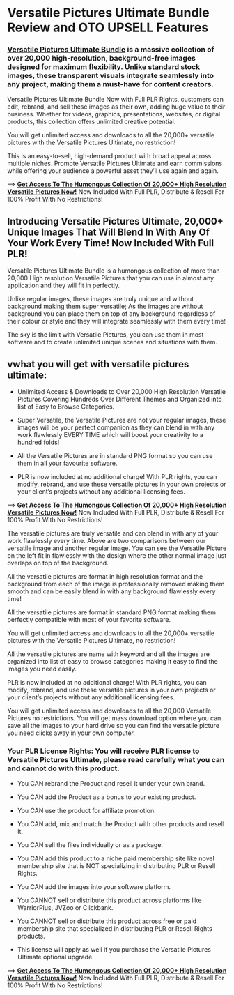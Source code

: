 # Versatile Pictures Ultimate Bundle Review and OTO UPSELL Features

### [Versatile Pictures Ultimate Bundle](https://jvupsell.com/2025/02/versatile-pictures-ultimate-bundle-reviews/) is a massive collection of over 20,000 high-resolution, background-free images designed for maximum flexibility. Unlike standard stock images, these transparent visuals integrate seamlessly into any project, making them a must-have for content creators.

Versatile Pictures Ultimate Bundle Now with Full PLR Rights, customers can edit, rebrand, and sell these images as their own, adding huge value to their business. Whether for videos, graphics, presentations, websites, or digital products, this collection offers unlimited creative potential.

You will get unlimited access and downloads to all the 20,000+ versatile pictures with the Versatile Pictures Ultimate, no restriction!

This is an easy-to-sell, high-demand product with broad appeal across multiple niches. Promote Versatile Pictures Ultimate and earn commissions while offering your audience a powerful asset they’ll use again and again.

==> [**Get Access To The Humongous Collection Of 20,000+ High Resolution Versatile Pictures Now!**](https://warriorplus.com/o2/a/r8kz2vt/0)
Now Included With Full PLR, Distribute & Resell For 100% Profit With No Restrictions!


## Introducing Versatile Pictures Ultimate, 20,000+ Unique Images That Will Blend In With Any Of Your Work Every Time! Now Included With Full PLR!
Versatile Pictures Ultimate Bundle is a humongous collection of more than 20,000 High resolution Versatile Pictures that you can use in almost any application and they will fit in perfectly.

Unlike regular images, these images are truly unique and without background making them super versatile; As the images are without background you can place them on top of any background regardless of their colour or style and they will integrate seamlessly with them every time!

The sky is the limit with Versatile Pictures, you can use them in most software and to create unlimited unique scenes and situations with them.

## vwhat you will get with versatile pictures ultimate:

- Unlimited Access & Downloads to Over 20,000 High Resolution Versatile Pictures Covering Hundreds Over Different Themes and Organized into list of Easy to Browse Categories. 

- Super Versatile, the Versatile Pictures are not your regular images, these images will be your perfect companion as they can blend in with any work flawlessly EVERY TIME which will boost your creativity to a hundred folds!

- All the Versatile Pictures are in standard PNG format so you can use them in all your favourite software.

- PLR is now included at no additional charge! With PLR rights, you can modify, rebrand, and use these versatile pictures in your own projects or your client’s projects without any additional licensing fees.

==> [**Get Access To The Humongous Collection Of 20,000+ High Resolution Versatile Pictures Now!**](https://warriorplus.com/o2/a/r8kz2vt/0)
Now Included With Full PLR, Distribute & Resell For 100% Profit With No Restrictions!


The versatile pictures are truly versatile and can blend in with any of your work flawlessly every time. Above are two comparisons between our versatile image and another regular image. You can see the Versatile Picture on the left fit in flawlessly with the design where the other normal image just overlaps on top of the background.

All the versatile pictures are format in high resolution format and the background from each of the image is professionally removed making them smooth and can be easily blend in with any background flawlessly every time!

All the versatile pictures are format in standard PNG format making them perfectly compatible with most of your favorite software.

You will get unlimited access and downloads to all the 20,000+ versatile pictures with the Versatile Pictures Ultimate, no restriction!

All the versatile pictures are name with keyword and all the images are organized into list of easy to browse categories making it easy to find the images you need easily.

PLR is now included at no additional charge! With PLR rights, you can modify, rebrand, and use these versatile pictures in your own projects or your client’s projects without any additional licensing fees.

You will get unlimited access and downloads to all the 20,000 Versatile Pictures no restrictions. You will get mass download option where you can save all the images to your hard drive so you can find the versatile picture you need clicks away in your own computer.


### Your PLR License Rights: You will receive PLR license to Versatile Pictures Ultimate, please read carefully what you can and cannot do with this product.

* You CAN rebrand the Product and resell it under your own brand.
* You CAN add the Product as a bonus to your existing product.
* You CAN use the product for affiliate promotion.
* You CAN add, mix and match the Product with other products and resell it.
* You CAN sell the files individually or as a package.
* You CAN add this product to a niche paid membership site like novel membership site that is NOT specializing in distributing PLR or Resell Rights.
* You CAN add the images into your software platform.
* You CANNOT sell or distribute this product across platforms like WarriorPlus, JVZoo or Clickbank.
* You CANNOT sell or distribute this product across free or paid membership site that specialized in distributing PLR or Resell Rights products.

* This license will apply as well if you purchase the Versatile Pictures Ultimate optional upgrade.


==> [**Get Access To The Humongous Collection Of 20,000+ High Resolution Versatile Pictures Now!**](https://warriorplus.com/o2/a/r8kz2vt/0)
Now Included With Full PLR, Distribute & Resell For 100% Profit With No Restrictions!












